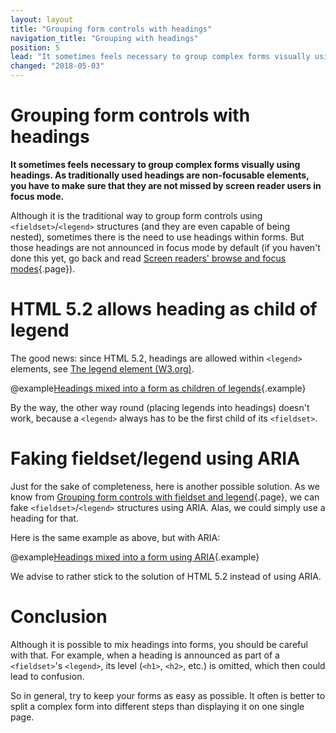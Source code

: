 ```yaml
---
layout: layout
title: "Grouping form controls with headings"
navigation_title: "Grouping with headings"
position: 5
lead: "It sometimes feels necessary to group complex forms visually using headings. As traditionally used headings are non-focusable elements, you have to make sure that they are not missed by screen reader users in focus mode."
changed: "2018-05-03"
---
```


# Grouping form controls with headings

**It sometimes feels necessary to group complex forms visually using headings. As traditionally used headings are non-focusable elements, you have to make sure that they are not missed by screen reader users in focus mode.**

Although it is the traditional way to group form controls using `<fieldset>`/`<legend>` structures (and they are even capable of being nested), sometimes there is the need to use headings within forms. But those headings are not announced in focus mode by default (if you haven't done this yet, go back and read [Screen readers' browse and focus modes](/knowledge/desktop-screen-readers/browse-focus-modes){.page}).

# HTML 5.2 allows heading as child of legend

The good news: since HTML 5.2, headings are allowed within `<legend>` elements, see [The legend element (W3.org)](https://www.w3.org/TR/html52/sec-forms.html#the-legend-element).

@example[Headings mixed into a form as children of legends](headings-mixed-into-a-form-as-children-of-legends){.example}

By the way, the other way round (placing legends into headings) doesn't work, because a `<legend>` always has to be the first child of its `<fieldset>`.

# Faking fieldset/legend using ARIA

Just for the sake of completeness, here is another possible solution. As we know from [Grouping form controls with fieldset and legend](/examples/forms/grouping-with-fieldsetlegend){.page}, we can fake `<fieldset>`/`<legend>` structures using ARIA. Alas, we could simply use a heading for that.

Here is the same example as above, but with ARIA:

@example[Headings mixed into a form using ARIA](headings-mixed-into-a-form-using-aria){.example}

We advise to rather stick to the solution of HTML 5.2 instead of using ARIA.

# Conclusion

Although it is possible to mix headings into forms, you should be careful with that. For example, when a heading is announced as part of a `<fieldset>`'s `<legend>`, its level (`<h1>`, `<h2>`, etc.) is omitted, which then could lead to confusion.

So in general, try to keep your forms as easy as possible. It often is better to split a complex form into different steps than displaying it on one single page.